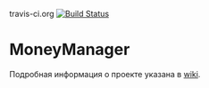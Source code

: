 
travis-ci.org [![Build Status](https://travis-ci.org/vanSultan/moneymanager.svg?branch=dev)](https://travis-ci.org/vanSultan/moneymanager)

# MoneyManager

Подробная информация о проекте указана в [wiki](../wikis/home).
